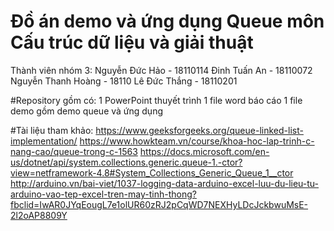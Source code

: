# Đồ án demo và ứng dụng Queue môn Cấu trúc dữ liệu và giải thuật
Thành viên nhóm 3:
Nguyễn Đức Hảo - 18110114
Đinh Tuấn An - 18110072
Nguyễn Thanh Hoàng - 18110
Lê Đức Thắng - 18110201

#Repository gồm có:
1 PowerPoint thuyết trình
1 file word báo cáo
1 file demo gồm demo queue và ứng dụng

#Tài liệu tham khảo:
https://www.geeksforgeeks.org/queue-linked-list-implementation/
https://www.howkteam.vn/course/khoa-hoc-lap-trinh-c-nang-cao/queue-trong-c-1563
https://docs.microsoft.com/en-us/dotnet/api/system.collections.generic.queue-1.-ctor?view=netframework-4.8#System_Collections_Generic_Queue_1__ctor
http://arduino.vn/bai-viet/1037-logging-data-arduino-excel-luu-du-lieu-tu-arduino-vao-tep-excel-tren-may-tinh-thong?fbclid=IwAR0JYqEougL7e1olUR60zRJ2pCqWD7NEXHyLDcJckbwuMsE-2l2oAP8809Y
